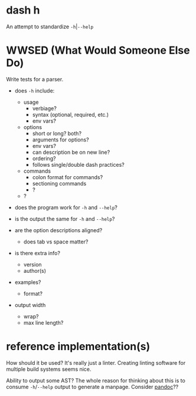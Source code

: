 # dash h

An attempt to standardize `-h`|`--help`

# WWSED (What Would Someone Else Do)

Write tests for a parser.

- does `-h` include:
  - usage
    - verbiage?
    - syntax (optional, required, etc.)
    - env vars?
  - options
    - short or long? both?
    - arguments for options?
    - env vars?
    - can description be on new line?
    - ordering?
    - follows single/double dash practices?
  - commands
    - colon format for commands?
    - sectioning commands
    - ?
  - ?

- does the program work for `-h` and `--help`?
- is the output the same for `-h` and `--help`?
- are the option descriptions aligned?
  - does tab vs space matter?
- is there extra info?
  - version
  - author(s)
- examples?
  - format?
- output width
  - wrap?
  - max line length?

# reference implementation(s)

How should it be used? It's really just a linter. Creating linting software for multiple build systems seems nice.

Ability to output some AST? The whole reason for thinking about this is to consume `-h`/`--help` output to generate a manpage. Consider [pandoc](https://pandoc.org)??
